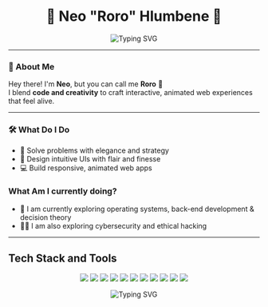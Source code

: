 <h1 align="center">🌸 Neo "Roro" Hlumbene 🌸</h1>
<p align="center">
  <img src="https://readme-typing-svg.demolab.com?font=Fira+Code&size=22&pause=1000&color=F78DA7&center=true&vCenter=true&width=435&lines=Creative+Software+Developer+%F0%9F%92%BB;UI+Designer+with+Flair+%F0%9F%8C%9F;Strategic+Thinker+%F0%9F%A7%A0;Cybersecurity+Enthusiast+%F0%9F%94%91" alt="Typing SVG" />
</p>

---

### 💖 About Me

Hey there! I'm **Neo**, but you can call me **Roro** 🌷  
I blend **code and creativity** to craft interactive, animated web experiences that feel alive. 

---

### 🛠️ What Do I Do

- 🧩 Solve problems with elegance and strategy
- 🎨 Design intuitive UIs with flair and finesse  
- 💻 Build responsive, animated web apps

### What Am I currently doing?

- 🧠 I am currently exploring operating systems, back-end development & decision theory  
- 🕵️‍♀️ I am also exploring cybersecurity and ethical hacking  
  

---
## Tech Stack and Tools
<!-- Tech Stack Badges -->
<p align="center">
  <img src="https://img.shields.io/badge/HTML5-DB7093?style=for-the-badge&logo=html5&logoColor=white" />
  <img src="https://img.shields.io/badge/CSS3-FFB6C1?style=for-the-badge&logo=css3&logoColor=white" />
  <img src="https://img.shields.io/badge/JavaScript-FFC0CB?style=for-the-badge&logo=javascript&logoColor=white" />
  <img src="https://img.shields.io/badge/C%23-DDA0DD?style=for-the-badge&logo=csharp&logoColor=white" />
  <img src="https://img.shields.io/badge/Python-FF69B4?style=for-the-badge&logo=python&logoColor=white" />
  <img src="https://img.shields.io/badge/C++-DA70D6?style=for-the-badge&logo=c%2B%2B&logoColor=white" />
  <img src="https://img.shields.io/badge/Java-FFB6C1?style=for-the-badge&logo=java&logoColor=white" />
  <img src="https://img.shields.io/badge/VS%20Code-DB7093?style=for-the-badge&logo=visualstudiocode&logoColor=white" />
  <img src="https://img.shields.io/badge/Visual%20Studio-FFC0CB?style=for-the-badge&logo=visualstudio&logoColor=white" />
  <img src="https://img.shields.io/badge/Oracle%20DB-DDA0DD?style=for-the-badge&logo=oracle&logoColor=white" />
  <img src="https://img.shields.io/badge/Excel%20QM-FF69B4?style=for-the-badge&logo=microsoft-excel&logoColor=white" />
</p>

<!-- animated showcase -->
<p align="center">
  <img src="https://readme-typing-svg.demolab.com?font=Pacifico&size=24&pause=1000&color=DB7093&center=true&vCenter=true&width=500&lines=Designing+with+heart+and+code;Animating+ideas+into+experiences;Solving+problems+with+elegance;Crafting+powerful+interfaces" alt="Typing SVG" />
</p>







